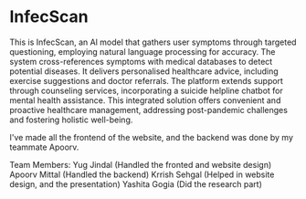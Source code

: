 # InfecScan
This is InfecScan, an Al model that gathers user symptoms through targeted questioning, employing natural language processing for accuracy. The system cross-references symptoms with medical databases to detect potential diseases. It delivers personalised healthcare advice, including exercise suggestions and doctor referrals. The platform extends support through counseling services, incorporating a suicide helpline chatbot for mental health assistance. This integrated solution offers convenient and proactive healthcare management, addressing post-pandemic challenges and fostering holistic well-being.

I've made all the frontend of the website, and the backend was done by my teammate Apoorv.

Team Members:
Yug Jindal (Handled the fronted and website design)
Apoorv Mittal (Handled the backend)
Krrish Sehgal (Helped in website design, and the presentation)
Yashita Gogia (Did the research part)
